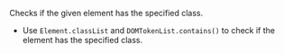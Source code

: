 Checks if the given element has the specified class.

- Use `Element.classList` and `DOMTokenList.contains()` to check if the element has the specified class.